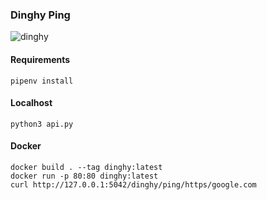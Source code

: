 ### Dinghy Ping

![dinghy](https://user-images.githubusercontent.com/538171/47242041-7d96d600-d3a2-11e8-8c55-a04e1249bc46.jpeg)

#### Requirements

```pipenv install```

#### Localhost

```python3 api.py```


#### Docker

```
docker build . --tag dinghy:latest
docker run -p 80:80 dinghy:latest
curl http://127.0.0.1:5042/dinghy/ping/https/google.com
```
